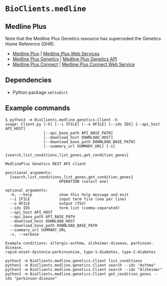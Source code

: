 # `BioClients.medline`

## Medline Plus

Note that the Medline Plus Genetics resource has superceded the
Genetics Home Reference (GHR).

* [Medline Plus](https://medlineplus.gov/) | [Medline Plus Web Services](https://medlineplus.gov/about/developers/webservices/)
* [Medline Plus Genetics](https://medlineplus.gov/genetics) | [Medline Plus Genetics API](https://medlineplus.gov/about/developers/geneticsdatafilesapi/)
* [Medline Plus Connect](https://medlineplus.gov/connect/overview.html) | [Medline Plus Connect Web Service](https://medlineplus.gov/connect/service.html)

## Dependencies

* Python package `xmltodict`

## Example commands

```
$ python3 -m BioClients.medline.genetics.Client -h
usage: Client.py [-h] [--i IFILE] [--o OFILE] [--ids IDS] [--api_host API_HOST]
                 [--api_base_path API_BASE_PATH]
                 [--download_host DOWNLOAD_HOST]
                 [--download_base_path DOWNLOAD_BASE_PATH]
                 [--summary_url SUMMARY_URL] [-v]
                 {search,list_conditions,list_genes,get_condition_genes}

MedlinePlus Genetics REST API client

positional arguments:
  {search,list_conditions,list_genes,get_condition_genes}
                        OPERATION (select one)

optional arguments:
  -h, --help            show this help message and exit
  --i IFILE             input term file (one per line)
  --o OFILE             output (TSV)
  --ids IDS             term list (comma-separated)
  --api_host API_HOST
  --api_base_path API_BASE_PATH
  --download_host DOWNLOAD_HOST
  --download_base_path DOWNLOAD_BASE_PATH
  --summary_url SUMMARY_URL
  -v, --verbose

Example conditions: allergic-asthma, alzheimer-disease, parkinson-disease,
rapid-onset-dystonia-parkinsonism, type-1-diabetes, type-2-diabetes
```

```
python3 -m BioClients.medline.genetics.Client list_conditions
python3 -m BioClients.medline.genetics.Client search --ids "Asthma"
python3 -m BioClients.medline.genetics.Client search --ids "Alzheimer"
python3 -m BioClients.medline.genetics.Client get_condition_genes --ids "parkinson-disease"
```
